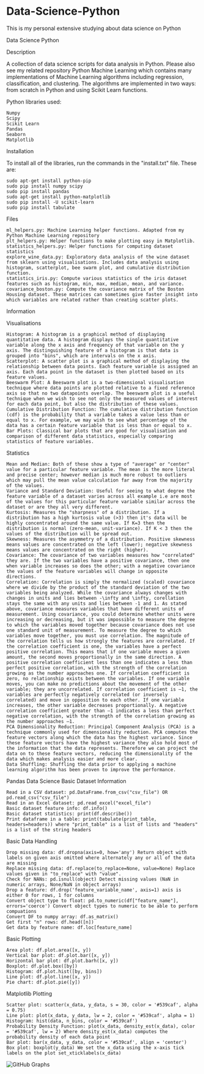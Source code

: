 # Data-Science-Python
This is my personal extensive studying about data science on Python

Data Science Python

Description

A collection of data science scripts for data analysis in Python. Please also see my related repository Python Machine Learning which contains many implementations of Machine Learning algorithms including regression, classification, and clustering. The algorithms are implemented in two ways: from scratch in Python and using Scikit Learn functions.

Python libraries used:

    Numpy
    Scipy
    Scikit Learn
    Pandas
    Seaborn
    Matplotlib

Installation

To install all of the libraries, run the commands in the "install.txt" file. These are:

    sudo apt-get install python-pip
    sudo pip install numpy scipy
    sudo pip install pandas
    sudo apt-get install python-matplotlib
    sudo pip install -U scikit-learn
    sudo pip install tabulate

Files


    ml_helpers.py: Machine Learning helper functions. Adapted from my Python Machine Learning repository
    plt_helpers.py: Helper functions to make plotting easy in Matplotlib.
    statistics_helpers.py: Helper functions for computing dataset statistics
    explore_wine_data.py: Exploratory data analysis of the wine dataset from sklearn using visualisations. Includes data analysis using histogram, scatterplot, bee swarm plot, and cumulative distribution function.
    statistics_iris.py: Compute various statistics of the iris dataset features such as histogram, min, max, median, mean, and variance.
    covariance_boston.py: Compute the covariance matrix of the Boston Housing dataset. These matrices can sometimes give faster insight into which variables are related rather than creating scatter plots.


Information

Visualisations


    Histogram: A histogram is a graphical method of displaying quantitative data. A histogram displays the single quantitative variable along the x axis and frequency of that variable on the y axis. The distinguishing feature of a histogram is that data is grouped into "bins", which are intervals on the x axis.
    Scatterplot: A scatter plot is a graphical method of displaying the relationship between data points. Each feature variable is assigned an axis. Each data point in the dataset is then plotted based on its feature values.
    Beeswarm Plot: A Beeswarm plot is a two-dimensional visualisation technique where data points are plotted relative to a fixed reference axis so that no two datapoints overlap. The beeswarm plot is a useful technique when we wish to see not only the measured values of interest for each data point, but also the distribution of these values.
    Cumulative Distribution Function: The cumulative distribution function (cdf) is the probability that a variable takes a value less than or equal to x. For example, we may wish to see what percentage of the data has a certain feature variable that is less than or equal to x.
    Bar Plots: Classical bar plots that are good for visualisation and comparison of different data statistics, especially comparing statistics of feature variables.
Statistics

    Mean and Median: Both of these show a type of "average" or "center" value for a particular feature variable. The mean is the more literal and precise center; however median is much more robust to outliers which may pull the mean value calculation far away from the majority of the values.
    Variance and Standard Deviation: Useful for seeing to what degree the feature variable of a dataset varies across all example i.e are most of the values for this particular feature variable similar across the dataset or are they all very different.
    Kurtosis: Measures the "sharpness" of a distribution. If a distribution has a high kurtosis value (>3) then it's data will be highly concentrated around the same value. If K=3 then the distribution is normal (zero-mean, unit-variance). If K < 3 then the values of the distribution will be spread out.
    Skewness: Measures the asymmetry of a distribution. Positive skewness means values are concentrated on the left (lower); negative skewness means values are concentrated on the right (higher).
    Covariance: The covariance of two variables measures how "correlated" they are. If the two variables have a positive covariance, then one when variable increases so does the other; with a negative covariance the values of the feature variables will change in opposite directions.
    Correlation: Correlation is simply the normalized (scaled) covariance where we divide by the product of the standard deviation of the two variables being analyzed. While the covariance always changes with changes in units and lies between -\infty and \infty, corellation stays the same with any units and lies between -1 and 1. As stated above, covariance measures variables that have different units of measurement. Using covariance, you could determine whether units were increasing or decreasing, but it was impossible to measure the degree to which the variables moved together because covariance does not use one standard unit of measurement. To measure the degree to which variables move together, you must use correlation. The magnitude of the correlation tells us how strongly the features are correlated. If the correlation coefficient is one, the variables have a perfect positive correlation. This means that if one variable moves a given amount, the second moves proportionally in the same direction. A positive correlation coefficient less than one indicates a less than perfect positive correlation, with the strength of the correlation growing as the number approaches one. If correlation coefficient is zero, no relationship exists between the variables. If one variable moves, you can make no predictions about the movement of the other variable; they are uncorrelated. If correlation coefficient is –1, the variables are perfectly negatively correlated (or inversely correlated) and move in opposition to each other. If one variable increases, the other variable decreases proportionally. A negative correlation coefficient greater than –1 indicates a less than perfect negative correlation, with the strength of the correlation growing as the number approaches –1.
    PCA Dimensionality Reduction: Principal Component Analysis (PCA) is a technique commonly used for dimensionality reduction. PCA computes the feature vectors along which the data has the highest variance. Since these feature vectors have the highest variance they also hold most of the information that the data represents. Therefore we can project the data on to these feature vectors, reducing the dimensionality of the data which makes analysis easier and more clear.
    Data Shuffling: Shuffling the data prior to applying a machine learning algorithm has been proven to improve the performance.

Pandas Data Science
Basic Dataset Information

    Read in a CSV dataset: pd.DataFrame.from_csv("csv_file") OR pd.read_csv("csv_file")
    Read in an Excel dataset: pd.read_excel("excel_file")
    Basic dataset feature info: df.info()
    Basic dataset statistics: print(df.describe())
    Print dataframe in a table: print(tabulate(print_table, headers=headers)) where "print_table" is a list of lists and "headers" is a list of the string headers

Basic Data Handling

    Drop missing data: df.dropna(axis=0, how='any') Return object with labels on given axis omitted where alternately any or all of the data are missing
    Replace missing data: df.replace(to_replace=None, value=None) Replace values given in "to_replace" with "value".
    Check for NANs: pd.isnull(object) Detect missing values (NaN in numeric arrays, None/NaN in object arrays)
    Drop a feature: df.drop('feature_variable_name', axis=1) axis is either 0 for rows, 1 for columns
    Convert object type to float: pd.to_numeric(df["feature_name"], errors='coerce') Convert object types to numeric to be able to perform compuations
    Convert DF to numpy array: df.as_matrix()
    Get first "n" rows: df.head([n])
    Get data by feature name: df.loc[feature_name]

Basic Plotting

    Area plot: df.plot.area([x, y])
    Vertical bar plot: df.plot.bar([x, y])
    Horizontal bar plot: df.plot.barh([x, y])
    Boxplot: df.plot.box([by])
    Histogram: df.plot.hist([by, bins])
    Line plot: df.plot.line([x, y])
    Pie chart: df.plot.pie([y])

Matplotlib Plotting

    Scatter plot: scatter(x_data, y_data, s = 30, color = '#539caf', alpha = 0.75)
    Line plot: plot(x_data, y_data, lw = 2, color = '#539caf', alpha = 1)
    Histogram: hist(data, n_bins, color = '#539caf')
    Probability Density Function: plot(x_data, density_est(x_data), color = '#539caf', lw = 2) Where density_est(x_data) computes the probability density of each data point
    Bar plot: bar(x_data, y_data, color = '#539caf', align = 'center')
    Box plot: boxplot(y_data) We set the x_data using the x-axis tick labels on the plot set_xticklabels(x_data)

![GitHub Graphs](https://user-images.githubusercontent.com/94064775/144500657-cc61e2ac-c25e-4332-8731-940c84cefbc4.png)

